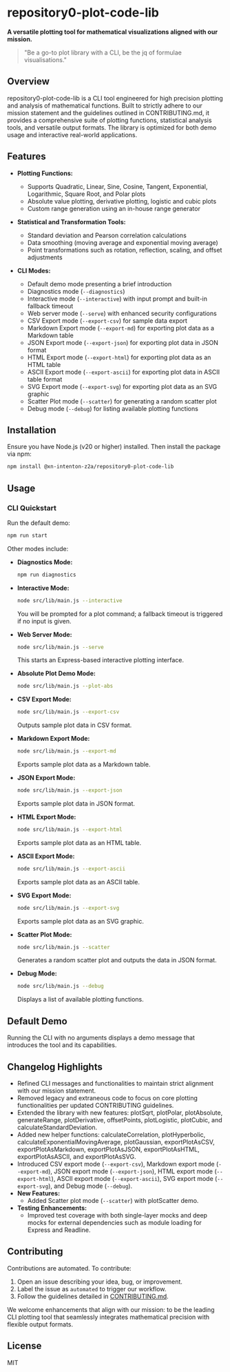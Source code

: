 # repository0-plot-code-lib

**A versatile plotting tool for mathematical visualizations aligned with our mission.**

> "Be a go-to plot library with a CLI, be the jq of formulae visualisations."

## Overview

repository0-plot-code-lib is a CLI tool engineered for high precision plotting and analysis of mathematical functions. Built to strictly adhere to our mission statement and the guidelines outlined in CONTRIBUTING.md, it provides a comprehensive suite of plotting functions, statistical analysis tools, and versatile output formats. The library is optimized for both demo usage and interactive real-world applications.

## Features

- **Plotting Functions:**
  - Supports Quadratic, Linear, Sine, Cosine, Tangent, Exponential, Logarithmic, Square Root, and Polar plots
  - Absolute value plotting, derivative plotting, logistic and cubic plots
  - Custom range generation using an in-house range generator

- **Statistical and Transformation Tools:**
  - Standard deviation and Pearson correlation calculations
  - Data smoothing (moving average and exponential moving average)
  - Point transformations such as rotation, reflection, scaling, and offset adjustments

- **CLI Modes:**
  - Default demo mode presenting a brief introduction
  - Diagnostics mode (`--diagnostics`)
  - Interactive mode (`--interactive`) with input prompt and built-in fallback timeout
  - Web server mode (`--serve`) with enhanced security configurations
  - CSV Export mode (`--export-csv`) for sample data export
  - Markdown Export mode (`--export-md`) for exporting plot data as a Markdown table
  - JSON Export mode (`--export-json`) for exporting plot data in JSON format
  - HTML Export mode (`--export-html`) for exporting plot data as an HTML table
  - ASCII Export mode (`--export-ascii`) for exporting plot data in ASCII table format
  - SVG Export mode (`--export-svg`) for exporting plot data as an SVG graphic
  - Scatter Plot mode (`--scatter`) for generating a random scatter plot
  - Debug mode (`--debug`) for listing available plotting functions

## Installation

Ensure you have Node.js (v20 or higher) installed. Then install the package via npm:

```bash
npm install @xn-intenton-z2a/repository0-plot-code-lib
```

## Usage

### CLI Quickstart

Run the default demo:

```bash
npm run start
```

Other modes include:

- **Diagnostics Mode:**
  ```bash
  npm run diagnostics
  ```

- **Interactive Mode:**
  ```bash
  node src/lib/main.js --interactive
  ```
  You will be prompted for a plot command; a fallback timeout is triggered if no input is given.

- **Web Server Mode:**
  ```bash
  node src/lib/main.js --serve
  ```
  This starts an Express-based interactive plotting interface.

- **Absolute Plot Demo Mode:**
  ```bash
  node src/lib/main.js --plot-abs
  ```

- **CSV Export Mode:**
  ```bash
  node src/lib/main.js --export-csv
  ```
  Outputs sample plot data in CSV format.

- **Markdown Export Mode:**
  ```bash
  node src/lib/main.js --export-md
  ```
  Exports sample plot data as a Markdown table.

- **JSON Export Mode:**
  ```bash
  node src/lib/main.js --export-json
  ```
  Exports sample plot data in JSON format.

- **HTML Export Mode:**
  ```bash
  node src/lib/main.js --export-html
  ```
  Exports sample plot data as an HTML table.

- **ASCII Export Mode:**
  ```bash
  node src/lib/main.js --export-ascii
  ```
  Exports sample plot data as an ASCII table.

- **SVG Export Mode:**
  ```bash
  node src/lib/main.js --export-svg
  ```
  Exports sample plot data as an SVG graphic.

- **Scatter Plot Mode:**
  ```bash
  node src/lib/main.js --scatter
  ```
  Generates a random scatter plot and outputs the data in JSON format.

- **Debug Mode:**
  ```bash
  node src/lib/main.js --debug
  ```
  Displays a list of available plotting functions.

## Default Demo

Running the CLI with no arguments displays a demo message that introduces the tool and its capabilities.

## Changelog Highlights

- Refined CLI messages and functionalities to maintain strict alignment with our mission statement.
- Removed legacy and extraneous code to focus on core plotting functionalities per updated CONTRIBUTING guidelines.
- Extended the library with new features: plotSqrt, plotPolar, plotAbsolute, generateRange, plotDerivative, offsetPoints, plotLogistic, plotCubic, and calculateStandardDeviation.
- Added new helper functions: calculateCorrelation, plotHyperbolic, calculateExponentialMovingAverage, plotGaussian, exportPlotAsCSV, exportPlotAsMarkdown, exportPlotAsJSON, exportPlotAsHTML, exportPlotAsASCII, and exportPlotAsSVG.
- Introduced CSV export mode (`--export-csv`), Markdown export mode (`--export-md`), JSON export mode (`--export-json`), HTML export mode (`--export-html`), ASCII export mode (`--export-ascii`), SVG export mode (`--export-svg`), and Debug mode (`--debug`).
- **New Features:**
  - Added Scatter plot mode (`--scatter`) with plotScatter demo.
- **Testing Enhancements:**
  - Improved test coverage with both single-layer mocks and deep mocks for external dependencies such as module loading for Express and Readline.

## Contributing

Contributions are automated. To contribute:

1. Open an issue describing your idea, bug, or improvement.
2. Label the issue as `automated` to trigger our workflow.
3. Follow the guidelines detailed in [CONTRIBUTING.md](./CONTRIBUTING.md).

We welcome enhancements that align with our mission: to be the leading CLI plotting tool that seamlessly integrates mathematical precision with flexible output formats.

## License

MIT
